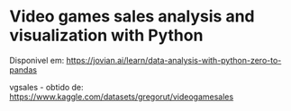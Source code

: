 # Video games sales analysis and visualization with Python
Disponivel em: https://jovian.ai/learn/data-analysis-with-python-zero-to-pandas

vgsales - obtido de: https://www.kaggle.com/datasets/gregorut/videogamesales
